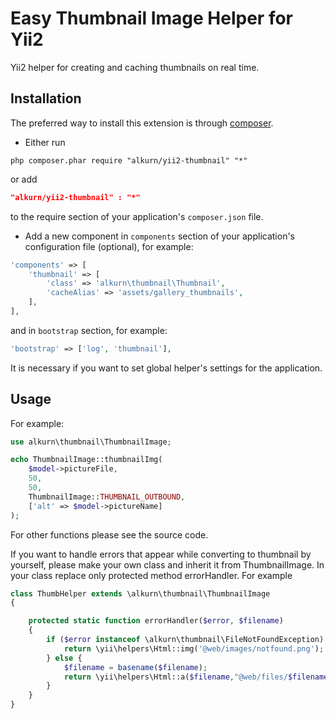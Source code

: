 Easy Thumbnail Image Helper for Yii2
========================

Yii2 helper for creating and caching thumbnails on real time.

Installation
------------
The preferred way to install this extension is through [composer](http://getcomposer.org/download/).

* Either run

```
php composer.phar require "alkurn/yii2-thumbnail" "*"
```
or add

```json
"alkurn/yii2-thumbnail" : "*"
```

to the require section of your application's `composer.json` file.

* Add a new component in `components` section of your application's configuration file (optional), for example:

```php
'components' => [
    'thumbnail' => [
        'class' => 'alkurn\thumbnail\Thumbnail',
        'cacheAlias' => 'assets/gallery_thumbnails',
    ],
],
```

and in `bootstrap` section, for example:

```php
'bootstrap' => ['log', 'thumbnail'],
```

It is necessary if you want to set global helper's settings for the application.

Usage
-----
For example:

```php
use alkurn\thumbnail\ThumbnailImage;

echo ThumbnailImage::thumbnailImg(
    $model->pictureFile,
    50,
    50,
    ThumbnailImage::THUMBNAIL_OUTBOUND,
    ['alt' => $model->pictureName]
);
```

For other functions please see the source code.

If you want to handle errors that appear while converting to thumbnail by yourself, please make your own class and inherit it from ThumbnailImage. In your class replace only protected method errorHandler. For example

```php
class ThumbHelper extends \alkurn\thumbnail\ThumbnailImage
{

    protected static function errorHandler($error, $filename)
    {
        if ($error instanceof \alkurn\thumbnail\FileNotFoundException) {
            return \yii\helpers\Html::img('@web/images/notfound.png');
        } else {
            $filename = basename($filename);
            return \yii\helpers\Html::a($filename,"@web/files/$filename");
        }
    }
} 
```
